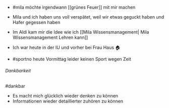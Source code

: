 - #mila möchte irgendwann [[grünes Feuer]] mit mir machen 

- Mila und ich haben uns voll verspätet, weil wir etwas geguckt haben und Hafer gegessen haben

- Im Aldi kam mir die Idee wie ich [[Mila Wissensmanagement| Mila Wissensmanagement Lehren kann]] 
- Ich war heute in der IU und vorher bei Frau Haus 🏠
- #sportno heute Vormittag leider keinen Sport wegen Zeit 

###### Dankbarkeit
#dankbar 
- Es macht mich glücklich wieder denken zu können 
- Informationen wieder detaillierter zuhören zu können 